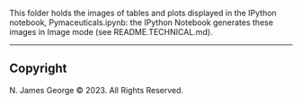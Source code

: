 This folder holds the images of tables and plots displayed in the IPython notebook, Pymaceuticals.ipynb: the IPython Notebook generates these images in Image mode (see README.TECHNICAL.md).

----

## Copyright

N. James George © 2023. All Rights Reserved.
